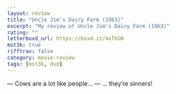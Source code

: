 ```yaml
---
layout: review
title: "Uncle Jim's Dairy Farm (1963)"
excerpt: "My review of Uncle Jim's Dairy Farm (1963)"
rating: ""
letterboxd_url: https://boxd.it/4oTXGN
mst3k: true
rifftrax: false
category: movie-review
tags: [mst3k, dvd]
---
```


— Cows are a lot like people…
— … they’re sinners!
